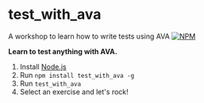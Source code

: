 # test_with_ava
A workshop to learn how to write tests using AVA
[![NPM](https://nodei.co/npm/test_with_ava.png)](https://nodei.co/npm/test_with_ava/)

**Learn to test anything with AVA.**

1. Install [Node.js](http://nodejs.org/)
2. Run `npm install test_with_ava -g`
3. Run `test_with_ava`
4. Select an exercise and let's rock!